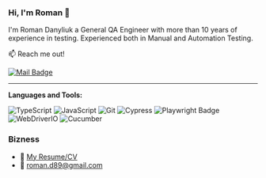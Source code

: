 ### Hi, I'm Roman 👋

I'm Roman Danyliuk a General QA Engineer with more than 10 years of experience in testing. Experienced both in Manual and Automation Testing.

:mailbox: Reach me out!

[![Mail Badge](https://img.shields.io/badge/-Roman_Danyliuk-c0392b?style=flat&labelColor=c0392b&logo=gmail&logoColor=white)](mailto:roman.d89@gmail.com)

---
**Languages and Tools:**

![TypeScript](https://img.shields.io/badge/-TypeScript-%233178C6?&style=for-the-badge&logo=Typescript&logoColor=black)
![JavaScript](https://img.shields.io/badge/-JavaScript-f0db4f?&style=for-the-badge&logo=JavaScript&logoColor=black)
![Git](https://img.shields.io/badge/git%20-%23F05032.svg?&style=for-the-badge&logo=git&logoColor=white)
![Cypress](https://img.shields.io/badge/-Cypress-%2317202C?&style=for-the-badge&logo=Cypress&logoColor=white)
![Playwright Badge](https://img.shields.io/badge/Playwright-2EAD33?logo=playwright&logoColor=fff&style=for-the-badge)
![WebDriverIO](https://img.shields.io/badge/WebDriverIO-EA5906.svg?&style=for-the-badge&logo=WebdriverIO&logoColor=white)
![Cucumber](https://img.shields.io/badge/-Cucumber-brightgreen?logo=cucumber&logoColor=white&style=for-the-badge)

### Bizness
- :paperclip: [My Resume/CV](https://drive.google.com/file/d/1Quov6OZ_CPBKQqq6QWYdsOATNLglEi0u/view)
- :email: roman.d89@gmail.com
